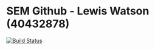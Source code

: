 # SEM Github - Lewis Watson (40432878)
[![Build Status](https://travis-ci.com/lewiswatson55/SEM.svg?branch=main)](https://travis-ci.com/lewiswatson55/SEM)
